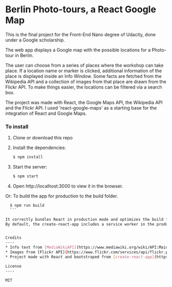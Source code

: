 # Berlin Photo-tours, a React Google Map

This is the final project for the Front-End Nano degree of Udacity, done under a Google scholarship.

The web app displays a Google map with the possible locations for a Photo-tour in Berlin.

The user can choose from a series of places where the workshop can take place. If a location name or marker is clicked, additional information of the place is displayed inside an Info Window. Some facts are fetched from the Wikipedia API and a collection of images from that place are drawn from the Flickr API.
To make things easier, the locations can be filtered via a search box.

The project was made with React, the Google Maps API, the Wikipedia API and the Flickr API.
I used 'react-google-maps' as a starting base for the integration of React and Google Maps.

### To install

1. Clone or download this repo
2. Install the dependencies:

    ```sh
    $ npm install
    ```
3. Start the server:
    ```sh
    $ npm start
    ```
4. Open http://localhost:3000 to view it in the browser.

Or: To build the app for production to the build folder.
  ```sh
    $ npm run build
    ```

It correctly bundles React in production mode and optimizes the build for the best performance.
By default, the create-react-app includes a service worker in the production build.


Credits
----
* Info text from [MediaWikiAPI](https://www.mediawiki.org/wiki/API:Main_page)
* Images from [Flickr API](https://www.flickr.com/services/api/flickr.photos.search.html)
* Project made with React and bootstraped from [create-react-app](https://github.com/facebook/create-react-app)

License
----

MIT
